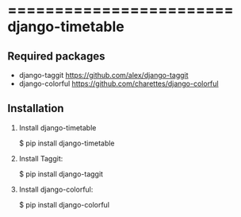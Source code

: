 ========================
django-timetable
========================

Required packages
------------------
* django-taggit
    https://github.com/alex/django-taggit
* django-colorful
    https://github.com/charettes/django-colorful

Installation
------------

1. Install django-timetable

    $ pip install django-timetable

2. Install Taggit:

    $ pip install django-taggit

3. Install django-colorful:

    $ pip install django-colorful
